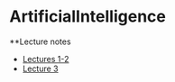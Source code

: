 # ArtificialIntelligence

**Lecture notes

- [Lectures 1-2](https://unexpected-fin-7b2.notion.site/Lectures-1-2-b723ee43b0f24bba9ff4b7738a55f428)
- [Lecture 3](https://unexpected-fin-7b2.notion.site/Lecture-3-e0e3f3f3c56346d2a5e5bfcf0b5f0d3a)
